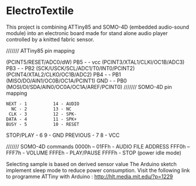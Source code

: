 ElectroTextile
==============
This project is combining ATTiny85 and SOMO-4D (embedded audio-sound module) into an electronic board made for stand alone audio player controlled by a knitted fabric sensor.

/////// ATTiny85 pin mapping

(PCINT5/RESET/ADC0/dW) 		PB5 -	 - vcc
(PCINT3/XTAL1/CLKI/OC1B/ADC3)	PB3 -	 - PB2 (SCK/USCK/SCL/ADC1/T0/INT0/PCINT2)
(PCINT4/XTAL2/CLKO/OC1B/ADC2)	PB4 -	 - PB1 (MISO/DO/AIN1/OC0B/OC1A/PCINT1)
				GND -	 - PB0 (MOSI/DI/SDA/AIN0/OC0A/OC1A/AREF/PCINT0)
/////// SOMO-4D pin mapping

	NEXT - 1	      14 - AUDIO
	  NC - 2 	      13 - NC
	 CLK - 3	      12 - SPK-
	DATA - 4 	      11 - SPK+
	BUSY - 5 	      10 - RESET
   STOP/PLAY - 6	       9 - GND
    PREVIOUS - 7	       8 - VCC
 
/////// SOMO-4D commands
	0000h – 01FFh - AUDIO FILE ADDRESS
	FFF0h – FFF7h - VOLUME
	FFFEh - PLAY/PAUSE
	FFFFh - STOP (power idle mode)

Selecting sample is based on derived sensor value
The Arduino sketch implement sleep mode to reduce power consumption.
Visit the following link to programme ATTiny with Arduino : http://hlt.media.mit.edu/?p=1229
